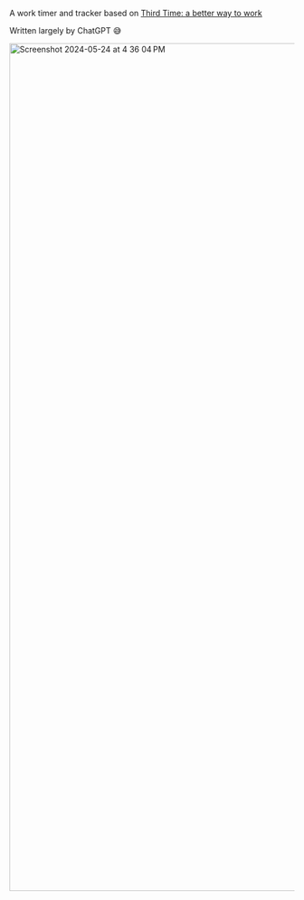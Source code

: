 A work timer and tracker based on [Third Time: a better way to work](https://www.lesswrong.com/posts/RWu8eZqbwgB9zaerh/third-time-a-better-way-to-work)

Written largely by ChatGPT 😅

<img width="1498" alt="Screenshot 2024-05-24 at 4 36 04 PM" src="https://github.com/bi1yeu/third_time/assets/1185129/3d8bae36-ca48-4d28-9953-805f8fa1411e">
